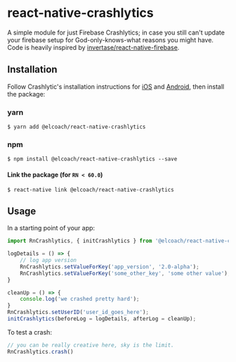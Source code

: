 # react-native-crashlytics
A simple module for just Firebase Crashlytics; in case you still can't update your firebase setup for God-only-knows-what reasons you might have.    
Code is heavily inspired by [invertase/react-native-firebase](https://github.com/invertase/react-native-firebase).
## Installation
Follow Crashlytic's installation instructions for [iOS](https://firebase.google.com/docs/crashlytics/get-started?platform=ios) and [Android](https://firebase.google.com/docs/crashlytics/get-started?platform=android), then install the package:

### yarn
`$ yarn add @elcoach/react-native-crashlytics`

### npm
`$ npm install @elcoach/react-native-crashlytics --save`

#### Link the package (for `RN < 60.0`)
`$ react-native link @elcoach/react-native-crashlytics`

## Usage
In a starting point of your app:
```javascript
import RnCrashlytics, { initCrashlytics } from '@elcoach/react-native-crashlytics';

logDetails = () => {
    // log app version
    RnCrashlytics.setValueForKey('app_version', '2.0-alpha');
    RnCrashlytics.setValueForKey('some_other_key', 'some other value');
}

cleanUp = () => {
    console.log('we crashed pretty hard');
}
RnCrashlytics.setUserID('user_id_goes_here');
initCrashlytics(beforeLog = logDetails, afterLog = cleanUp);
```

To test a crash:

```javascript
// you can be really creative here, sky is the limit.
RnCrashlytics.crash()
```
